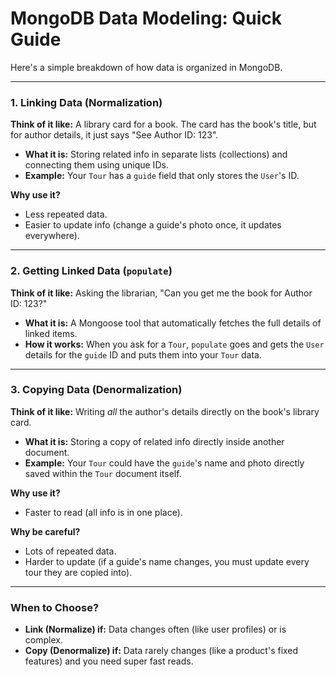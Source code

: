 # MongoDB Data Modeling: Quick Guide

Here's a simple breakdown of how data is organized in MongoDB.

---

### 1. Linking Data (Normalization)

**Think of it like:** A library card for a book. The card has the book's title, but for author details, it just says "See Author ID: 123".

*   **What it is:** Storing related info in separate lists (collections) and connecting them using unique IDs.
*   **Example:** Your `Tour` has a `guide` field that only stores the `User`'s ID.

**Why use it?**
*   Less repeated data.
*   Easier to update info (change a guide's photo once, it updates everywhere).

---

### 2. Getting Linked Data (`populate`)

**Think of it like:** Asking the librarian, "Can you get me the book for Author ID: 123?"

*   **What it is:** A Mongoose tool that automatically fetches the full details of linked items.
*   **How it works:** When you ask for a `Tour`, `populate` goes and gets the `User` details for the `guide` ID and puts them into your `Tour` data.

---

### 3. Copying Data (Denormalization)

**Think of it like:** Writing *all* the author's details directly on the book's library card.

*   **What it is:** Storing a copy of related info directly inside another document.
*   **Example:** Your `Tour` could have the `guide`'s name and photo directly saved within the `Tour` document itself.

**Why use it?**
*   Faster to read (all info is in one place).

**Why be careful?**
*   Lots of repeated data.
*   Harder to update (if a guide's name changes, you must update every tour they are copied into).

---

### When to Choose?

*   **Link (Normalize) if:** Data changes often (like user profiles) or is complex.
*   **Copy (Denormalize) if:** Data rarely changes (like a product's fixed features) and you need super fast reads.

